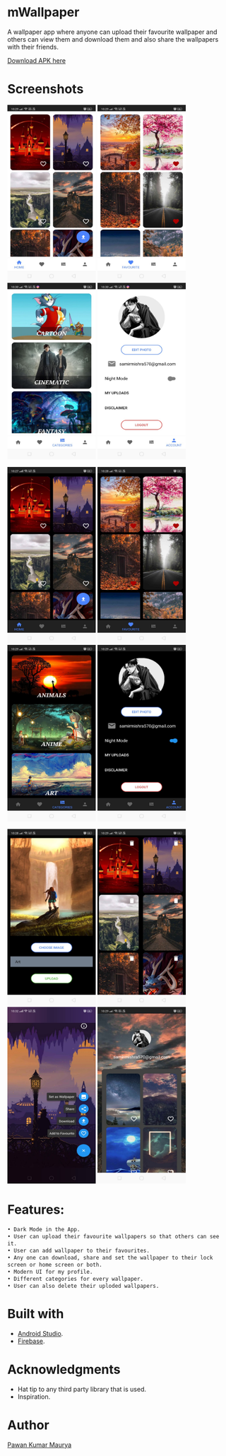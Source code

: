 # mWallpaper
A wallpaper app where anyone can upload their favourite wallpaper and others can view them and download them and also share the wallpapers with their friends.

<a href="https://github.com/pawanabc59/mWallpaper/blob/master/app/release/app-release.apk?raw=true"> Download APK here </a>

# Screenshots	
<img width="200" height="400" alt="img" src="https://github.com/pawanabc59/mWallpaper/blob/master/screenshots/1.jpeg">		<img width="200" height="400" alt="img" src="https://github.com/pawanabc59/mWallpaper/blob/master/screenshots/2.jpeg">   		<img width="200" height="400" alt="img" src="https://github.com/pawanabc59/mWallpaper/blob/master/screenshots/3.jpeg">		<img width="200" height="400" alt="img" src="https://github.com/pawanabc59/mWallpaper/blob/master/screenshots/4.jpeg">

<img width="200" height="400" alt="img" src="https://github.com/pawanabc59/mWallpaper/blob/master/screenshots/5.jpeg">		<img width="200" height="400" alt="img" src="https://github.com/pawanabc59/mWallpaper/blob/master/screenshots/6.jpeg">   	<img width="200" height="400" alt="img" src="https://github.com/pawanabc59/mWallpaper/blob/master/screenshots/7.jpeg">   		<img width="200" height="400" alt="img" src="https://github.com/pawanabc59/mWallpaper/blob/master/screenshots/8.jpeg">

<img width="200" height="400" alt="img" src="https://github.com/pawanabc59/mWallpaper/blob/master/screenshots/9.jpeg">    	<img width="200" height="400" alt="img" src="https://github.com/pawanabc59/mWallpaper/blob/master/screenshots/10.jpeg">   	<img width="200" height="400" alt="img" src="https://github.com/pawanabc59/mWallpaper/blob/master/screenshots/11.jpeg">   	<img width="200" height="400" alt="img" src="https://github.com/pawanabc59/mWallpaper/blob/master/screenshots/12.jpeg">   

# Features:
    • Dark Mode in the App.
    • User can upload their favourite wallpapers so that others can see it.
    • User can add wallpaper to their favourites.
    • Any one can download, share and set the wallpaper to their lock screen or home screen or both.
    • Modern UI for my profile.
    • Different categories for every wallpaper.
    • User can also delete their uploded wallpapers.
    
# Built with
   - [Android Studio](https://developer.android.com/studio).
   - [Firebase](https://console.firebase.google.com/).

# Acknowledgments
  - Hat tip to any third party library that is used.
  - Inspiration.  
    
# Author
  [Pawan Kumar Maurya](https://github.com/pawanabc59)
